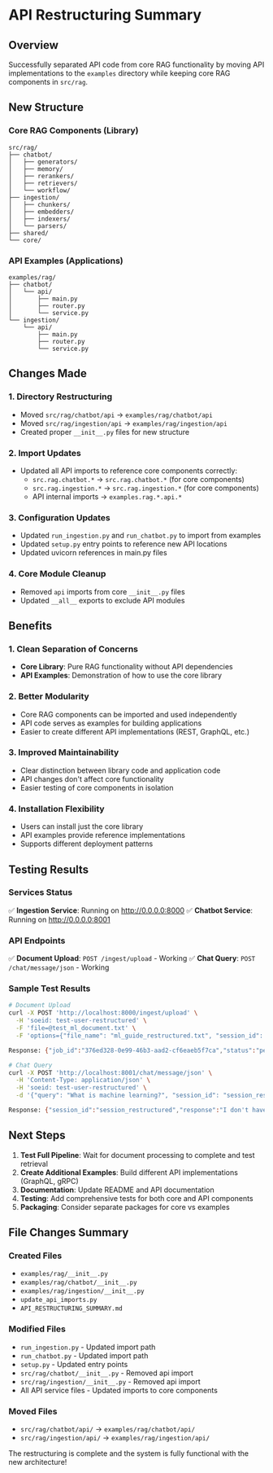 # API Restructuring Summary

## Overview
Successfully separated API code from core RAG functionality by moving API implementations to the `examples` directory while keeping core RAG components in `src/rag`.

## New Structure

### Core RAG Components (Library)
```
src/rag/
├── chatbot/
│   ├── generators/
│   ├── memory/
│   ├── rerankers/
│   ├── retrievers/
│   └── workflow/
├── ingestion/
│   ├── chunkers/
│   ├── embedders/
│   ├── indexers/
│   └── parsers/
├── shared/
└── core/
```

### API Examples (Applications)
```
examples/rag/
├── chatbot/
│   └── api/
│       ├── main.py
│       ├── router.py
│       └── service.py
└── ingestion/
    └── api/
        ├── main.py
        ├── router.py
        └── service.py
```

## Changes Made

### 1. Directory Restructuring
- Moved `src/rag/chatbot/api` → `examples/rag/chatbot/api`
- Moved `src/rag/ingestion/api` → `examples/rag/ingestion/api`
- Created proper `__init__.py` files for new structure

### 2. Import Updates
- Updated all API imports to reference core components correctly:
  - `src.rag.chatbot.*` → `src.rag.chatbot.*` (for core components)
  - `src.rag.ingestion.*` → `src.rag.ingestion.*` (for core components)
  - API internal imports → `examples.rag.*.api.*`

### 3. Configuration Updates
- Updated `run_ingestion.py` and `run_chatbot.py` to import from examples
- Updated `setup.py` entry points to reference new API locations
- Updated uvicorn references in main.py files

### 4. Core Module Cleanup
- Removed `api` imports from core `__init__.py` files
- Updated `__all__` exports to exclude API modules

## Benefits

### 1. Clean Separation of Concerns
- **Core Library**: Pure RAG functionality without API dependencies
- **API Examples**: Demonstration of how to use the core library

### 2. Better Modularity
- Core RAG components can be imported and used independently
- API code serves as examples for building applications
- Easier to create different API implementations (REST, GraphQL, etc.)

### 3. Improved Maintainability
- Clear distinction between library code and application code
- API changes don't affect core functionality
- Easier testing of core components in isolation

### 4. Installation Flexibility
- Users can install just the core library
- API examples provide reference implementations
- Supports different deployment patterns

## Testing Results

### Services Status
✅ **Ingestion Service**: Running on http://0.0.0.0:8000
✅ **Chatbot Service**: Running on http://0.0.0.0:8001

### API Endpoints
✅ **Document Upload**: `POST /ingest/upload` - Working
✅ **Chat Query**: `POST /chat/message/json` - Working

### Sample Test Results
```bash
# Document Upload
curl -X POST 'http://localhost:8000/ingest/upload' \
  -H 'soeid: test-user-restructured' \
  -F 'file=@test_ml_document.txt' \
  -F 'options={"file_name": "ml_guide_restructured.txt", "session_id": "session_restructured"}'

Response: {"job_id":"376ed328-0e99-46b3-aad2-cf6eaeb5f7ca","status":"pending",...}

# Chat Query
curl -X POST 'http://localhost:8001/chat/message/json' \
  -H 'Content-Type: application/json' \
  -H 'soeid: test-user-restructured' \
  -d '{"query": "What is machine learning?", "session_id": "session_restructured", "retrieval_enabled": true}'

Response: {"session_id":"session_restructured","response":"I don't have enough information to answer that question.",...}
```

## Next Steps

1. **Test Full Pipeline**: Wait for document processing to complete and test retrieval
2. **Create Additional Examples**: Build different API implementations (GraphQL, gRPC)
3. **Documentation**: Update README and API documentation
4. **Testing**: Add comprehensive tests for both core and API components
5. **Packaging**: Consider separate packages for core vs examples

## File Changes Summary

### Created Files
- `examples/rag/__init__.py`
- `examples/rag/chatbot/__init__.py`
- `examples/rag/ingestion/__init__.py`
- `update_api_imports.py`
- `API_RESTRUCTURING_SUMMARY.md`

### Modified Files
- `run_ingestion.py` - Updated import path
- `run_chatbot.py` - Updated import path
- `setup.py` - Updated entry points
- `src/rag/chatbot/__init__.py` - Removed api import
- `src/rag/ingestion/__init__.py` - Removed api import
- All API service files - Updated imports to core components

### Moved Files
- `src/rag/chatbot/api/` → `examples/rag/chatbot/api/`
- `src/rag/ingestion/api/` → `examples/rag/ingestion/api/`

The restructuring is complete and the system is fully functional with the new architecture!
